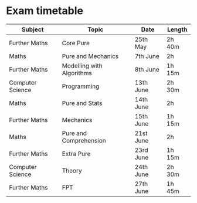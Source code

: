 # Exam timetable

| Subject  | Topic  | Date | Length  |
| --- | --- | --- | --- |
| Further Maths  | Core Pure | 25th May | 2h 40m |
| Maths | Pure and Mechanics | 7th June | 2h |
| Further Maths | Modelling with Algorithms  | 8th June | 1h 15m |
| Computer Science  | Programming  | 13th June | 2h 30m |
| Maths | Pure and Stats | 14th June | 2h |
| Further Maths | Mechanics | 15th June | 1h 15m |
| Maths | Pure and Comprehension  | 21st June | 2h |
| Further Maths | Extra Pure | 23rd June | 1h 15m |
| Computer Science  | Theory  | 24th June | 2h 30m |
| Further Maths | FPT | 27th June | 1h 45m |